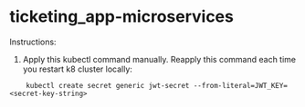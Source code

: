 # ticketing_app-microservices

Instructions:

1. Apply this kubectl command manually. Reapply this command each time you restart k8 cluster locally:
```
    kubectl create secret generic jwt-secret --from-literal=JWT_KEY=<secret-key-string>
```